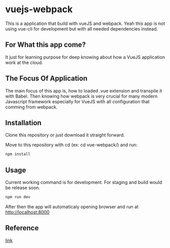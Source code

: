 # vuejs-webpack

This is a application that build with vueJS and webpack. Yeah this app is not using vue-cli for development but with all needed dependencies instead.

## For What this app come?
It just for learning purpose for deep knowing about how a VueJS application work at the cloud.

## The Focus Of Application
The main focus of this app is, how to loaded .vue extension and transpile it with Babel. Then knowing how webpack is very crucial for many modern Javascript framework especially for VueJS with all configuration that comming from webpack.

## Installation
Clone this repository or just download it straight forward.

Move to this repository with cd (ex: cd vue-webpack/) and run:

```bash
npm install
```

## Usage
Current working command is for development. For staging and build would be release soon.

```bash
npm run dev
```
After then the app will automaticaly opening browser and run at [http://localhost:8000](http://localhost:8000)

## Reference

[link](https://medium.com/js-dojo/how-to-configure-webpack-4-with-vuejs-a-complete-guide-209e943c4772)
